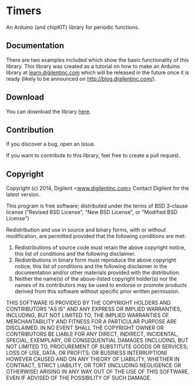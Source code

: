 Timers
======

An Arduino (and chipKIT) library for periodic functions.

Documentation
-------------

There are two examples included which show the basic functionality of this library. This library was created as a 
tutorial on how to make an Arduino library at [learn.digilentinc.com](http://learn.digilentinc.com/) which will be 
released in the future once it is ready (likely to be announced on http://blog.digilentinc.com/).

Download
--------
You can download the library [here](https://github.com/derblitzmann/Timers/archive/v1.0.zip).

Contribution
------------

If you discover a bug, open an issue. 

If you want to contribute to this library, feel free to create a pull request. 

Copyright
---------

Copyright (c) 2014, Digilent <www.digilentinc.com>
Contact Digilent for the latest version.

This program is free software; distributed under the terms of
BSD 3-clause license ("Revised BSD License", "New BSD License", or "Modified BSD License")

Redistribution and use in source and binary forms, with or without modification,
are permitted provided that the following conditions are met:

1.    Redistributions of source code must retain the above copyright notice, this
       list of conditions and the following disclaimer.
2.    Redistributions in binary form must reproduce the above copyright notice,
       this list of conditions and the following disclaimer in the documentation
       and/or other materials provided with the distribution.
3.    Neither the name(s) of the above-listed copyright holder(s) nor the names
       of its contributors may be used to endorse or promote products derived
       from this software without specific prior written permission.

THIS SOFTWARE IS PROVIDED BY THE COPYRIGHT HOLDERS AND CONTRIBUTORS "AS IS" AND
ANY EXPRESS OR IMPLIED WARRANTIES, INCLUDING, BUT NOT LIMITED TO, THE IMPLIED
WARRANTIES OF MERCHANTABILITY AND FITNESS FOR A PARTICULAR PURPOSE ARE DISCLAIMED.
IN NO EVENT SHALL THE COPYRIGHT OWNER OR CONTRIBUTORS BE LIABLE FOR ANY DIRECT,
INDIRECT, INCIDENTAL, SPECIAL, EXEMPLARY, OR CONSEQUENTIAL DAMAGES (INCLUDING,
BUT NOT LIMITED TO, PROCUREMENT OF SUBSTITUTE GOODS OR SERVICES; LOSS OF USE,
DATA, OR PROFITS; OR BUSINESS INTERRUPTION) HOWEVER CAUSED AND ON ANY THEORY OF
LIABILITY, WHETHER IN CONTRACT, STRICT LIABILITY, OR TORT (INCLUDING NEGLIGENCE
OR OTHERWISE) ARISING IN ANY WAY OUT OF THE USE OF THIS SOFTWARE, EVEN IF ADVISED
OF THE POSSIBILITY OF SUCH DAMAGE.
